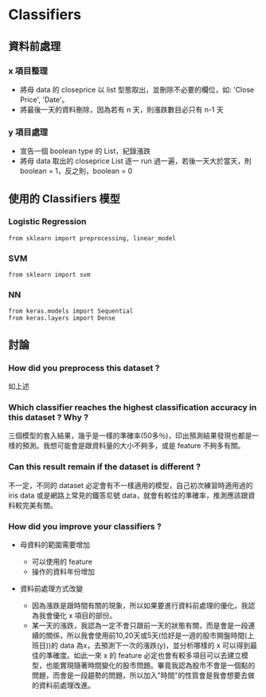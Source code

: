 # Classifiers

## 資料前處理
### x 項目整理 
* 將母 data 的 closeprice 以 list 型態取出，並刪除不必要的欄位，如: 'Close Price', 'Date'。
* 將最後一天的資料刪除，因為若有 n 天，則漲跌數目必只有 n-1 天

### y 項目處理
* 宣告一個 boolean type 的 List，紀錄漲跌
* 將母 data 取出的 closeprice List 逐一 run 過一遍，若後一天大於當天，則 boolean = 1，反之則，boolean = 0

## 使用的 Classifiers 模型
### Logistic Regression 
```python=
from sklearn import preprocessing, linear_model
```
### SVM
```python=
from sklearn import svm
```
### NN
```python=
from keras.models import Sequential
from keras.layers import Dense
```

## 討論
### How did you preprocess this dataset ?
如上述

### Which classifier reaches the highest classification accuracy in this dataset ? Why ?
三個模型的套入結果，幾乎是一樣的準確率(50多％)，印出預測結果發現也都是一樣的預測。我想可能會是跟資料量的大小不夠多，或是 feature 不夠多有關。

### Can this result remain if the dataset is different ?
不一定，不同的 dataset 必定會有不一樣適用的模型，自己初次練習時適用過的 iris data 或是網路上常見的鐵答尼號 data，就會有較佳的準確率，推測應該跟資料較完美有關。

### How did you improve your classifiers ?
* 母資料的範圍需要增加
  * 可以使用的 feature
  * 操作的資料年份增加
 
* 資料前處理方式改變
  * 因為漲跌是跟時間有關的現象，所以如果要進行資料前處理的優化，我認為我會優化 x 項目的部份。
  * 某一天的漲跌，我認為一定不會只跟前一天的狀態有關，而是會是一段連續的關係，所以我會使用前10,20天或5天(恰好是一週的股市開盤時間(上班日))的 data 為x，去預測下一次的漲跌(y)，並分析哪樣的 x 可以得到最佳的準確度。如此一來 x 的 feature 必定也會有較多項目可以去建立模型，也能實現隨著時間變化的股市問題。畢竟我認為股市不會是一個點的問題，而會是一段趨勢的問題，所以加入"時間"的性質會是我會想要去做的資料前處理改進。
